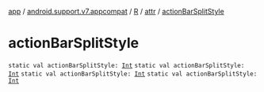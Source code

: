 [app](../../../index.md) / [android.support.v7.appcompat](../../index.md) / [R](../index.md) / [attr](index.md) / [actionBarSplitStyle](.)

# actionBarSplitStyle

`static val actionBarSplitStyle: `[`Int`](https://kotlinlang.org/api/latest/jvm/stdlib/kotlin/-int/index.html)
`static val actionBarSplitStyle: `[`Int`](https://kotlinlang.org/api/latest/jvm/stdlib/kotlin/-int/index.html)
`static val actionBarSplitStyle: `[`Int`](https://kotlinlang.org/api/latest/jvm/stdlib/kotlin/-int/index.html)
`static val actionBarSplitStyle: `[`Int`](https://kotlinlang.org/api/latest/jvm/stdlib/kotlin/-int/index.html)